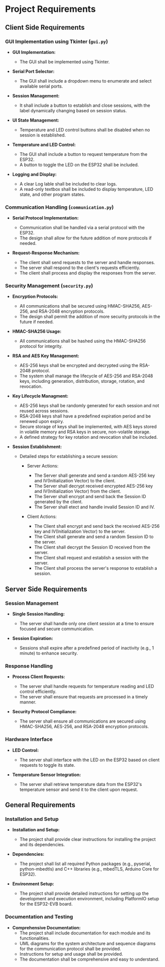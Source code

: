# Project Requirements

## Client Side Requirements

### GUI Implementation using Tkinter (`gui.py`)

- **GUI Implementation:**
  - The GUI shall be implemented using Tkinter.

- **Serial Port Selector:**
  - The GUI shall include a dropdown menu to enumerate and select available serial ports.

- **Session Management:**
  - It shall include a button to establish and close sessions, with the label dynamically changing based on session status.

- **UI State Management:**
  - Temperature and LED control buttons shall be disabled when no session is established.

- **Temperature and LED Control:**
  - The GUI shall include a button to request temperature from the ESP32.
  - A button to toggle the LED on the ESP32 shall be included.

- **Logging and Display:**
  - A clear Log lable shall be included to clear logs.
  - A read-only textbox shall be included to display temperature, LED state, and other program states.

### Communication Handling (`communication.py`)

- **Serial Protocol Implementation:**
  - Communication shall be handled via a serial protocol with the ESP32.
  - The design shall allow for the future addition of more protocols if needed.

- **Request-Response Mechanism:**
  - The client shall send requests to the server and handle responses.
  - The server shall respond to the client's requests efficiently.
  - The client shall process and display the responses from the server.

### Security Management (`security.py`)

- **Encryption Protocols:**
  - All communications shall be secured using HMAC-SHA256, AES-256, and RSA-2048 encryption protocols.
  - The design shall permit the addition of more security protocols in the future if needed.

- **HMAC-SHA256 Usage:**
  - All communications shall be hashed using the HMAC-SHA256 protocol for integrity.

- **RSA and AES Key Management:**
  - AES-256 keys shall be encrypted and decrypted using the RSA-2048 protocol.
  - The system shall manage the lifecycle of AES-256 and RSA-2048 keys, including generation, distribution, storage, rotation, and revocation.

- **Key Lifecycle Managment:**
  - AES-256 keys shall be randomly generated for each session and not reused across sessions.
  - RSA-2048 keys shall have a predefined expiration period and be renewed upon expiry.
  - Secure storage of keys shall be implemented, with AES keys stored in volatile memory and RSA keys in secure, non-volatile storage.
  - A defined strategy for key rotation and revocation shall be included.

- **Session Establishment:**
  - Detailed steps for establishing a secure session:
    - Server Actions:
      - The Server shall generate and send a random AES-256 key and IV(Initialization Vector) to the client.
      - The Server shall decrypt received encrypted AES-256 key and IV(Initialization Vector) from the client.
      - The Server shall encrypt and send back the Session ID generated by the client.
      - The Server shall etect and handle invalid Session ID and IV.

    - Client Actions:
      - The Client shall encrypt and send back the received AES-256 key and IV(Initialization Vector) to the server.
      - The Client shall generate and send a random Session ID to the server.
      - The Client shall decrypt the Session ID received from the server.
      - The Client shall request and establish a session with the server.
      - The Client shall process the server's response to establish a session.

## Server Side Requirements

### Session Management

- **Single Session Handling:**
  - The server shall handle only one client session at a time to ensure focused and secure communication.

- **Session Expiration:**
  - Sessions shall expire after a predefined period of inactivity (e.g., 1 minute) to enhance security.

### Response Handling

- **Process Client Requests:**
  - The server shall handle requests for temperature reading and LED control efficiently.
  - The server shall ensure that requests are processed in a timely manner.

- **Security Protocol Compliance:**
  - The server shall ensure all communications are secured using HMAC-SHA256, AES-256, and RSA-2048 encryption protocols.

### Hardware Interface

- **LED Control:**
  - The server shall interface with the LED on the ESP32 based on client requests to toggle its state.

- **Temperature Sensor Integration:**
  - The server shall retrieve temperature data from the ESP32's temperature sensor and send it to the client upon request.

## General Requirements

### Installation and Setup

- **Installation and Setup:**
  - The project shall provide clear instructions for installing the project and its dependencies.

- **Dependencies:**
  - The project shall list all required Python packages (e.g., pyserial, python-mbedtls) and C++ libraries (e.g., mbedTLS, Arduino Core for ESP32).

- **Environment Setup:**
  - The project shall provide detailed instructions for setting up the development and execution environment, including PlatformIO setup for the ESP32-EVB board.

### Documentation and Testing

- **Comprehensive Documentation:**
  - The project shall include documentation for each module and its functionalities.
  - UML diagrams for the system architecture and sequence diagrams for the communication protocol shall be provided.
  - Instructions for setup and usage shall be provided.
  - The documentation shall be comprehensive and easy to understand.
